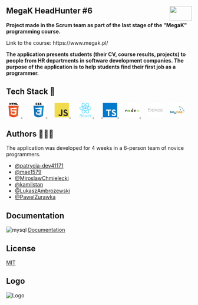## MegaK HeadHunter #6 <img align="right" height="40" width="60" src="https://res.cloudinary.com/headhunter/image/upload/v1660315340/MegaK/logo-megak_vw7fgu.webp" />

**Project made in the Scrum team as part of the last stage of the "MegaK" programming course.** 

<p>Link to the course: https://www.megak.pl/</p>

**The application presents students (their CV, course results, projects) to people from HR departments in software development companies. The purpose of the application is to help students find their first job as a programmer.**

## Tech Stack 👾

<p align="left"><a href="https://www.w3.org/html/" target="_blank" rel="noreferrer"> <img src="https://raw.githubusercontent.com/devicons/devicon/master/icons/html5/html5-original-wordmark.svg" alt="html5" width="40" height="40"/> </a>&nbsp; &nbsp;&nbsp;&nbsp; <a href="https://www.w3schools.com/css/" target="_blank" rel="noreferrer"> <img src="https://raw.githubusercontent.com/devicons/devicon/master/icons/css3/css3-original-wordmark.svg" alt="css3" width="40" height="40"/> </a>&nbsp;&nbsp;&nbsp;&nbsp; <a href="https://developer.mozilla.org/en-US/docs/Web/JavaScript" target="_blank" rel="noreferrer"> <img src="https://raw.githubusercontent.com/devicons/devicon/master/icons/javascript/javascript-original.svg" alt="javascript" width="40" height="40"/> </a>&nbsp;&nbsp;&nbsp;&nbsp; <a href="https://reactjs.org/" target="_blank" rel="noreferrer"> <img src="https://raw.githubusercontent.com/devicons/devicon/master/icons/react/react-original-wordmark.svg" alt="react" width="40" height="40"/> </a>&nbsp; &nbsp;&nbsp;&nbsp;<a href="https://www.typescriptlang.org/" target="_blank" rel="noreferrer"> <img src="https://raw.githubusercontent.com/devicons/devicon/master/icons/typescript/typescript-original.svg" alt="typescript" width="40" height="40"/> </a> &nbsp;&nbsp;&nbsp; <a href="https://nodejs.org" target="_blank" rel="noreferrer"> <img src="https://raw.githubusercontent.com/devicons/devicon/master/icons/nodejs/nodejs-original-wordmark.svg" alt="nodejs" width="40" height="40"/> </a>&nbsp; &nbsp;&nbsp;&nbsp;<img height="40" width="40" src="https://raw.githubusercontent.com/github/explore/80688e429a7d4ef2fca1e82350fe8e3517d3494d/topics/express/express.png" />&nbsp;&nbsp;&nbsp;&nbsp; <a href="https://www.mysql.com/" target="_blank" rel="noreferrer"> <img src="https://raw.githubusercontent.com/devicons/devicon/master/icons/mysql/mysql-original-wordmark.svg" alt="mysql" width="40" height="40"/> </a>  </p>

## Authors 👱‍♀️🧑

The application was developed for 4 weeks in a 6-person team of novice programmers.

- [@patrycja-dev41171](https://github.com/patrycja-dev41171)
- [@mae1579](https://github.com/mae1579)
- [@MiroslawChmielecki](https://github.com/MiroslawChmielecki)
- [@kamilstan](https://github.com/kamilstan)
- [@LukaszAmbrozewski](https://github.com/LukaszAmbrozewski)
- [@PawelZurawka](https://github.com/PawelZurawka)

## Documentation

<img src="https://raw.githubusercontent.com/csmoore/country-flag-icons/8f7c50904bb7080b8aef99c3fa836305117bcbc1/country-flags-4x3-svg/pl.svg" alt="mysql" width="15" height="15"/> [Documentation](https://linktodocumentation)

## License

[MIT](https://choosealicense.com/licenses/mit/)


## Logo 
![Logo](https://res.cloudinary.com/headhunter/image/upload/v1660315340/MegaK/logo-megak_vw7fgu.webp)

